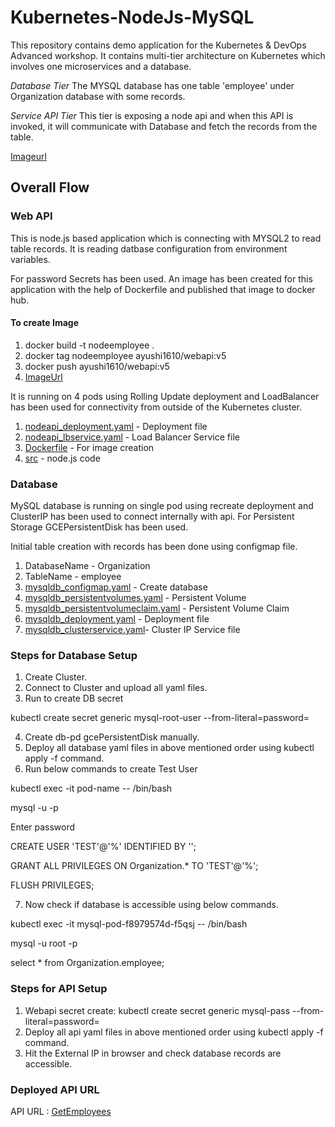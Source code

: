 
# **Kubernetes-NodeJs-MySQL**
This repository contains demo application for the Kubernetes & DevOps Advanced workshop.
It contains multi-tier architecture on Kubernetes which involves one microservices and a database.

*Database Tier*
The MYSQL database has one table 'employee' under Organization database with some records. 

*Service API Tier*
This tier is exposing a node api and when this API is invoked, it will communicate with Database and fetch the records from the table.

[Imageurl](https://hub.docker.com/layers/ayushi1610/webapi/v5/images/sha256-9f7e9e59ca468f6b998d764580c2da8ed72edb10b363d254cb115d6e18137364?context=explore)

## **Overall Flow**

### **Web API**
This is node.js based application which is connecting with MYSQL2 to read table records. It is reading datbase configuration from environment variables. 

For password Secrets has been used. An image has been created for this application with the help of Dockerfile and published that image to docker hub.

#### **To create Image** ####
1. docker build -t nodeemployee .
2. docker tag nodeemployee ayushi1610/webapi:v5
3. docker push ayushi1610/webapi:v5
4. [ImageUrl](https://hub.docker.com/layers/ayushi1610/webapi/v5/images/sha256-9f7e9e59ca468f6b998d764580c2da8ed72edb10b363d254cb115d6e18137364?context=explore)

It is running on 4 pods using Rolling Update deployment and LoadBalancer has been used for connectivity from outside of the Kubernetes cluster.
1. [nodeapi_deployment.yaml](https://github.com/ayushijain16/Kubernetes-NodeJS-MySQL/blob/code/nodeapi_deployment.yaml) - Deployment file
2. [nodeapi_lbservice.yaml](https://github.com/ayushijain16/Kubernetes-NodeJS-MySQL/blob/code/nodeapi_lbservice.yaml) - Load Balancer Service file
3. [Dockerfile](https://github.com/ayushijain16/Kubernetes-NodeJS-MySQL/blob/code/Dockerfile) - For image creation
4. [src](https://github.com/ayushijain16/Kubernetes-NodeJS-MySQL/tree/code/src) - node.js code 

### **Database**
MySQL database is running on single pod using recreate deployment and ClusterIP has been used to connect internally with api. For Persistent Storage GCEPersistentDisk has been used.

Initial table creation with records has been done using configmap file.
1. DatabaseName - Organization
2. TableName - employee
3. [mysqldb_configmap.yaml](https://github.com/ayushijain16/Kubernetes-NodeJS-MySQL/blob/code/mysqldb_configmap.yaml) - Create database
4. [mysqldb_persistentvolumes.yaml](https://github.com/ayushijain16/Kubernetes-NodeJS-MySQL/blob/code/mysqldb_persistentvolumes.yaml) - Persistent Volume
5. [mysqldb_persistentvolumeclaim.yaml](https://github.com/ayushijain16/Kubernetes-NodeJS-MySQL/blob/code/mysqldb_persistentvolumeclaim.yaml) - Persistent Volume Claim
6. [mysqldb_deployment.yaml](https://github.com/ayushijain16/Kubernetes-NodeJS-MySQL/blob/code/mysqldb_deployment.yaml) - Deployment file
7. [mysqldb_clusterservice.yaml](https://github.com/ayushijain16/Kubernetes-NodeJS-MySQL/blob/code/mysqldb_clusterservice.yaml)- Cluster IP Service file


### **Steps for Database Setup**

1. Create Cluster.
2. Connect to Cluster and upload all yaml files.
3. Run to create DB secret
   
kubectl create secret generic mysql-root-user --from-literal=password=<password-value>

4. Create db-pd gcePersistentDisk manually.
5. Deploy all database yaml files in above mentioned order using kubectl apply -f <file-name> command.
6. Run below commands to create Test User

kubectl exec -it pod-name -- /bin/bash

mysql -u <root-user> -p

Enter password

CREATE USER 'TEST'@'%' IDENTIFIED BY '<Test-user-Password>';

GRANT ALL PRIVILEGES ON Organization.* TO 'TEST'@'%';

FLUSH PRIVILEGES;

7. Now check if database is accessible using below commands.
   
kubectl exec -it mysql-pod-f8979574d-f5qsj -- /bin/bash

mysql -u root -p

select * from Organization.employee;

### **Steps for API Setup**
1. Webapi secret create:
kubectl create secret generic mysql-pass --from-literal=password=<password-value>
2. Deploy all api yaml files in above mentioned order using kubectl apply -f <file-name> command.
3. Hit the External IP in browser and check database records are accessible.
   
### **Deployed API URL**

API URL : [GetEmployees](http://34.133.174.202:3000/)
 



